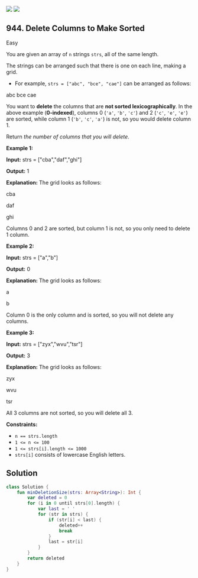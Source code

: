 [![](https://img.shields.io/github/stars/javadev/LeetCode-in-Kotlin?label=Stars&style=flat-square)](https://github.com/javadev/LeetCode-in-Kotlin)
[![](https://img.shields.io/github/forks/javadev/LeetCode-in-Kotlin?label=Fork%20me%20on%20GitHub%20&style=flat-square)](https://github.com/javadev/LeetCode-in-Kotlin/fork)

## 944\. Delete Columns to Make Sorted

Easy

You are given an array of `n` strings `strs`, all of the same length.

The strings can be arranged such that there is one on each line, making a grid.

*   For example, `strs = ["abc", "bce", "cae"]` can be arranged as follows:

abc bce cae

You want to **delete** the columns that are **not sorted lexicographically**. In the above example (**0-indexed**), columns 0 (`'a'`, `'b'`, `'c'`) and 2 (`'c'`, `'e'`, `'e'`) are sorted, while column 1 (`'b'`, `'c'`, `'a'`) is not, so you would delete column 1.

Return _the number of columns that you will delete_.

**Example 1:**

**Input:** strs = ["cba","daf","ghi"]

**Output:** 1

**Explanation:** The grid looks as follows: 

cba 

daf 

ghi 

Columns 0 and 2 are sorted, but column 1 is not, so you only need to delete 1 column.

**Example 2:**

**Input:** strs = ["a","b"]

**Output:** 0

**Explanation:** The grid looks as follows: 

a 

b 

Column 0 is the only column and is sorted, so you will not delete any columns.

**Example 3:**

**Input:** strs = ["zyx","wvu","tsr"]

**Output:** 3

**Explanation:** The grid looks as follows: 

zyx 

wvu 

tsr

All 3 columns are not sorted, so you will delete all 3.

**Constraints:**

*   `n == strs.length`
*   `1 <= n <= 100`
*   `1 <= strs[i].length <= 1000`
*   `strs[i]` consists of lowercase English letters.

## Solution

```kotlin
class Solution {
    fun minDeletionSize(strs: Array<String>): Int {
        var deleted = 0
        for (i in 0 until strs[0].length) {
            var last = ' '
            for (str in strs) {
                if (str[i] < last) {
                    deleted++
                    break
                }
                last = str[i]
            }
        }
        return deleted
    }
}
```